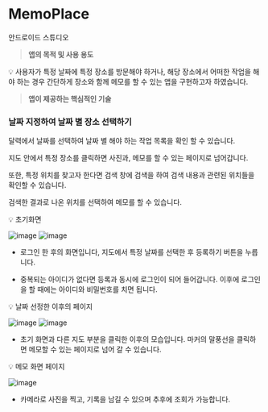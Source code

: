 # MemoPlace
안드로이드 스튜디오 
> **앱의 목적 및 사용 용도**
 
 
<aside>
💡 사용자가 특정 날짜에 특정 장소를 방문해야 하거나, 해당 장소에서 어떠한 작업을 해야 하는 경우 간단하게 장소와 함께 메모를 할 수 있는 앱을 구현하고자 하였습니다.

</aside>


> **앱이 제공하는 핵심적인 기술**


### 날짜 지정하여 날짜 별 장소 선택하기

달력에서 날짜를 선택하여 날짜 별 해야 하는 작업 목록을 확인 할 수 있습니다.

지도 안에서 특정 장소를 클릭하면 사진과, 메모를 할 수 있는 페이지로 넘어갑니다.

또한, 특정 위치를 찾고자 한다면 검색 창에 검색을 하여 검색 내용과 관련된 위치들을 확인할 수 있습니다. 

검색한 결과로 나온 위치를 선택하여 메모를 할 수 있습니다.



<aside>
💡 초기화면

</aside>



![image](https://github.com/seungji2001/MemoPlace/assets/86452494/7a66bbeb-0271-4b88-b3aa-23bb37d7fc39)
![image](https://github.com/seungji2001/MemoPlace/assets/86452494/93e8e217-6d70-440d-b19b-416717aa6e61)


- 로그인 한 후의 화면입니다, 지도에서 특정 날짜를 선택한 후 등록하기 버튼을 누릅니다.

- 중복되는 아이디가 없다면 등록과 동시에 로그인이 되어 들어갑니다. 이후에 로그인을 할 때에는 아이디와 비밀번호를 치면 됩니다.


<aside>
💡 날짜 선정한 이후의 페이지

</aside>



![image](https://github.com/seungji2001/MemoPlace/assets/86452494/35488b24-6557-4fc6-be9e-cb35dd850e61)
![image](https://github.com/seungji2001/MemoPlace/assets/86452494/a44e2e94-fc7b-4d7d-a097-b3176d95c4b9)

- 초기 화면과 다른 지도 부분을 클릭한 이후의 모습입니다. 마커의 말풍선을 클릭하면 메모할 수 있는 페이지로 넘어 갈 수 있습니다.

<aside>
💡 메모 화면 페이지

</aside>



![image](https://github.com/seungji2001/MemoPlace/assets/86452494/f8a82ee5-f5cf-4033-b893-eb33d9d55ec7)

- 카메라로 사진을 찍고, 기록을 남길 수 있으며 추후에 조회가 가능합니다.


